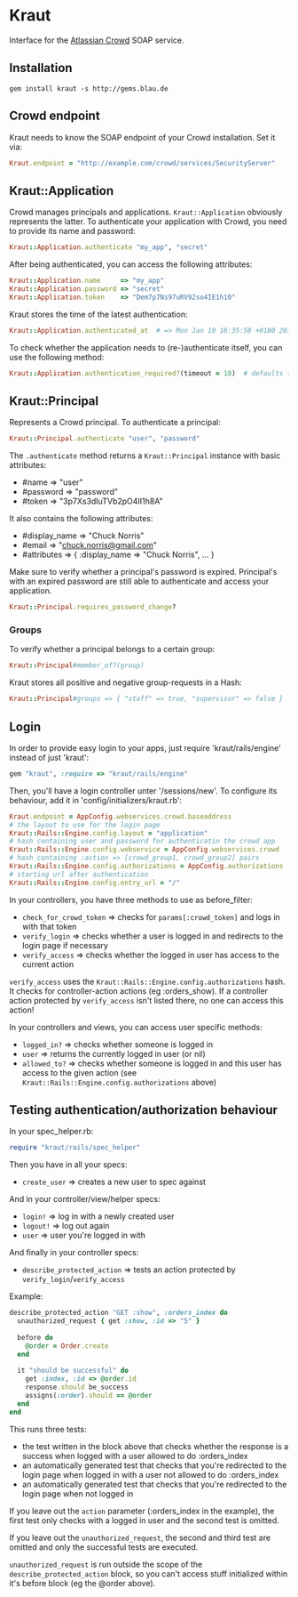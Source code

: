 Kraut
=====

Interface for the [Atlassian Crowd](http://www.atlassian.com/software/crowd/) SOAP service.

Installation
------------

    gem install kraut -s http://gems.blau.de

Crowd endpoint
--------------

Kraut needs to know the SOAP endpoint of your Crowd installation. Set it via:

```ruby
Kraut.endpoint = "http://example.com/crowd/services/SecurityServer"
```

Kraut::Application
------------------

Crowd manages principals and applications. `Kraut::Application` obviously represents the latter.
To authenticate your application with Crowd, you need to provide its name and password:

```ruby
Kraut::Application.authenticate "my_app", "secret"
```

After being authenticated, you can access the following attributes:

```ruby
Kraut::Application.name     => "my_app"
Kraut::Application.password => "secret"
Kraut::Application.token    => "Dem7p7Ns97uRV92so4IE1h10"
```

Kraut stores the time of the latest authentication:

```ruby
Kraut::Application.authenticated_at  # => Mon Jan 10 16:35:58 +0100 2011
```

To check whether the application needs to (re-)authenticate itself, you can use the following method:

```ruby
Kraut::Application.authentication_required?(timeout = 10)  # defaults to 10 minutes
```

Kraut::Principal
----------------

Represents a Crowd principal. To authenticate a principal:

```ruby
Kraut::Principal.authenticate "user", "password"
```

The `.authenticate` method returns a `Kraut::Principal` instance with basic attributes:

* #name     => "user"
* #password => "password"
* #token    => "3p7Xs3dIuTVb2pO4II1h8A"

It also contains the following attributes:

* #display_name => "Chuck Norris"
* #email        => "chuck.norris@gmail.com"
* #attributes   => { :display_name => "Chuck Norris", ... }

Make sure to verify whether a principal's password is expired. Principal's with an expired password are
still able to authenticate and access your application.

```ruby
Kraut::Principal.requires_password_change?
```

### Groups

To verify whether a principal belongs to a certain group:

```ruby
Kraut::Principal#member_of?(group)
```

Kraut stores all positive and negative group-requests in a Hash:

```ruby
Kraut::Principal#groups => { "staff" => true, "supervisor" => false }
```

Login
-----

In order to provide easy login to your apps, just require 'kraut/rails/engine' instead of just 'kraut':

```ruby
gem "kraut", :require => "kraut/rails/engine"
```

Then, you'll have a login controller unter '/sessions/new'. To configure its behaviour, add it in 'config/initializers/kraut.rb':

```ruby
Kraut.endpoint = AppConfig.webservices.crowd.baseaddress
# the layout to use for the login page
Kraut::Rails::Engine.config.layout = "application"
# hash containing user and password for authenticatin the crowd app
Kraut::Rails::Engine.config.webservice = AppConfig.webservices.crowd
# hash containing :action => [crowd_group1, crowd_group2] pairs
Kraut::Rails::Engine.config.authorizations = AppConfig.authorizations
# starting url after authentication
Kraut::Rails::Engine.config.entry_url = "/"
```

In your controllers, you have three methods to use as before_filter:

* `check_for_crowd_token` => checks for `params[:crowd_token]` and logs in with that token
* `verify_login`          => checks whether a user is logged in and redirects to the login page if necessary
* `verify_access`         => checks whether the logged in user has access to the current action

`verify_access` uses the `Kraut::Rails::Engine.config.authorizations` hash. It checks for controller-action actions (eg :orders_show). If a controller action protected by `verify_access` isn't listed there, no one can access this action!

In your controllers and views, you can access user specific methods:

* `logged_in?`  => checks whether someone is logged in
* `user`        => returns the currently logged in user (or nil)
* `allowed_to?` => checks whether someone is logged in and this user has access to the given action (see `Kraut::Rails::Engine.config.authorizations` above)

Testing authentication/authorization behaviour
----------------------------------------------

In your spec_helper.rb:

```ruby
require "kraut/rails/spec_helper"
```

Then you have in all your specs:

* `create_user` => creates a new user to spec against

And in your controller/view/helper specs:

* `login!`  => log in with a newly created user
* `logout!` => log out again
* `user`    => user you're logged in with

And finally in your controller specs:

* `describe_protected_action` => tests an action protected by `verify_login`/`verify_access`

Example:

```ruby
describe_protected_action "GET :show", :orders_index do
  unauthorized_request { get :show, :id => "5" }
  
  before do
    @order = Order.create
  end
  
  it "should be successful" do
    get :index, :id => @order.id
    response.should be_success
    assigns(:order).should == @order
  end
end
```

This runs three tests:

* the test written in the block above that checks whether the response is a success when logged with a user allowed to do :orders_index
* an automatically generated test that checks that you're redirected to the login page when logged in with a user not allowed to do :orders_index
* an automatically generated test that checks that you're redirected to the login page when not logged in

If you leave out the `action` parameter (:orders_index in the example), the first test only checks with a logged in user and the second test is omitted.

If you leave out the `unauthorized_request`, the second and third test are omitted and only the successful tests are executed.

`unauthorized_request` is run outside the scope of the `describe_protected_action` block, so you can't access stuff initialized within it's before block (eg the @order above).
